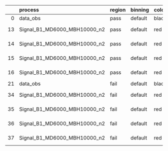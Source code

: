 |    | process                      | region   | binning   | color   | process_type   |   scale | variation   | source_filename                                                       | source_histname    | alias                        | title     |   combine_idx |     lnN |   shapes | syst_type   | direction   | variation_alias   |
|---:|:-----------------------------|:---------|:----------|:--------|:---------------|--------:|:------------|:----------------------------------------------------------------------|:-------------------|:-----------------------------|:----------|--------------:|--------:|---------:|:------------|:------------|:------------------|
|  0 | data_obs                     | pass     | default   | black   | DATA           |       1 | nominal     | ./histograms_for_2DAlphabet_v15//BH_Data.root                         | hpass              | Data                         | Data      |           nan | nan     |      nan | nan         | nan         | nan               |
| 13 | Signal_B1_MD6000_MBH10000_n2 | pass     | default   | red     | SIGNAL         |       1 | lumi        | ./histograms_for_2DAlphabet_v15//BH_Signal_B1_MD6000_MBH10000_n2.root | hpass              | Signal_B1_MD6000_MBH10000_n2 | BH signal |           nan |   1.016 |      nan | lnN         | nan         | nan               |
| 14 | Signal_B1_MD6000_MBH10000_n2 | pass     | default   | red     | SIGNAL         |       1 | SVM         | ./histograms_for_2DAlphabet_v15//BH_Signal_B1_MD6000_MBH10000_n2.root | hpass_SVMsyst_up   | Signal_B1_MD6000_MBH10000_n2 | BH signal |           nan | nan     |        1 | shapes      | Up          | SVMsyst           |
| 15 | Signal_B1_MD6000_MBH10000_n2 | pass     | default   | red     | SIGNAL         |       1 | SVM         | ./histograms_for_2DAlphabet_v15//BH_Signal_B1_MD6000_MBH10000_n2.root | hpass_SVMsyst_down | Signal_B1_MD6000_MBH10000_n2 | BH signal |           nan | nan     |        1 | shapes      | Down        | SVMsyst           |
| 16 | Signal_B1_MD6000_MBH10000_n2 | pass     | default   | red     | SIGNAL         |       1 | nominal     | ./histograms_for_2DAlphabet_v15//BH_Signal_B1_MD6000_MBH10000_n2.root | hpass              | Signal_B1_MD6000_MBH10000_n2 | BH signal |           nan | nan     |      nan | nan         | nan         | nan               |
| 21 | data_obs                     | fail     | default   | black   | DATA           |       1 | nominal     | ./histograms_for_2DAlphabet_v15//BH_Data.root                         | hfail              | Data                         | Data      |           nan | nan     |      nan | nan         | nan         | nan               |
| 34 | Signal_B1_MD6000_MBH10000_n2 | fail     | default   | red     | SIGNAL         |       1 | lumi        | ./histograms_for_2DAlphabet_v15//BH_Signal_B1_MD6000_MBH10000_n2.root | hfail              | Signal_B1_MD6000_MBH10000_n2 | BH signal |           nan |   1.016 |      nan | lnN         | nan         | nan               |
| 35 | Signal_B1_MD6000_MBH10000_n2 | fail     | default   | red     | SIGNAL         |       1 | SVM         | ./histograms_for_2DAlphabet_v15//BH_Signal_B1_MD6000_MBH10000_n2.root | hfail_SVMsyst_up   | Signal_B1_MD6000_MBH10000_n2 | BH signal |           nan | nan     |        1 | shapes      | Up          | SVMsyst           |
| 36 | Signal_B1_MD6000_MBH10000_n2 | fail     | default   | red     | SIGNAL         |       1 | SVM         | ./histograms_for_2DAlphabet_v15//BH_Signal_B1_MD6000_MBH10000_n2.root | hfail_SVMsyst_down | Signal_B1_MD6000_MBH10000_n2 | BH signal |           nan | nan     |        1 | shapes      | Down        | SVMsyst           |
| 37 | Signal_B1_MD6000_MBH10000_n2 | fail     | default   | red     | SIGNAL         |       1 | nominal     | ./histograms_for_2DAlphabet_v15//BH_Signal_B1_MD6000_MBH10000_n2.root | hfail              | Signal_B1_MD6000_MBH10000_n2 | BH signal |           nan | nan     |      nan | nan         | nan         | nan               |